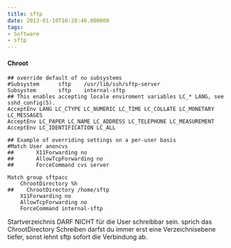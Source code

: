 ```yaml
---
title: sftp
date: 2013-01-10T16:28:46.000000
tags: 
- Software
- sftp
---
```



#### Chroot

~~~
## override default of no subsystems
#Subsystem      sftp    /usr/lib/ssh/sftp-server
Subsystem       sftp    internal-sftp
## This enables accepting locale enviroment variables LC_* LANG, see sshd_config(5).
AcceptEnv LANG LC_CTYPE LC_NUMERIC LC_TIME LC_COLLATE LC_MONETARY LC_MESSAGES
AcceptEnv LC_PAPER LC_NAME LC_ADDRESS LC_TELEPHONE LC_MEASUREMENT
AcceptEnv LC_IDENTIFICATION LC_ALL

## Example of overriding settings on a per-user basis
#Match User anoncvs
##       X11Forwarding no
##       AllowTcpForwarding no
##       ForceCommand cvs server

Match group sftpacc
    ChrootDirectory %h
##    ChrootDirectory /home/sftp
    X11Forwarding no
    AllowTcpForwarding no
    ForceCommand internal-sftp
~~~

Startverzeichnis DARF NICHT für die User schreibbar sein. sprich das
ChrootDirectory Schreiben darfst du immer erst eine Verzeichnisebene
tiefer, sonst lehnt sftp sofort die Verbindung ab.
